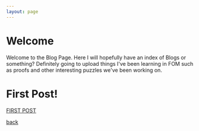 ```yaml
---
layout: page
---
```


# Welcome
Welcome to the Blog Page. Here I will hopefully have an index of Blogs or something? Definitely going to upload things I've been learning in FOM such as proofs and other interesting 
puzzles we've been working on. <br/>

# First Post!
[FIRST POST](posts/2022-February-23rd-First.md)

[back](./)

